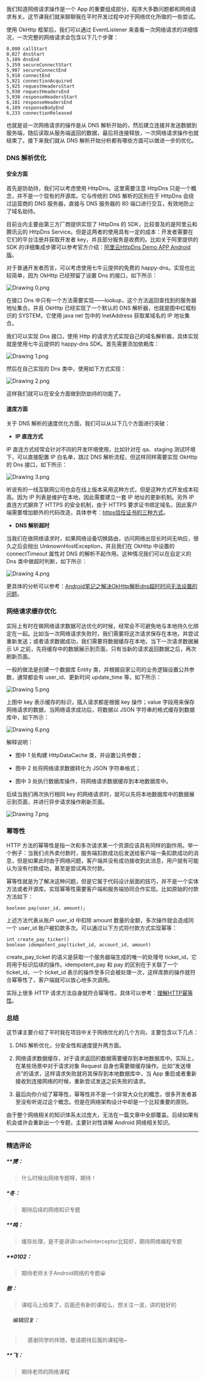 <p data-nodeid="11126">我们知道网络请求操作是一个 App 的重要组成部分，程序大多数问题都和网络请求有关。这节课我们就来聊聊我在平时开发过程中对于网络优化所做的一些尝试。</p>



<p data-nodeid="8613">使用 OkHttp 框架后，我们可以通过 EventListener 来查看一次网络请求的详细情况，一次完整的网络请求会包含以下几个步骤：</p>
<pre class="lang-java" data-nodeid="12619"><code data-language="java"><span class="hljs-number">0</span>,<span class="hljs-number">000</span> callStart
<span class="hljs-number">0</span>,<span class="hljs-number">027</span> dnsStart
<span class="hljs-number">5</span>,<span class="hljs-number">189</span> dnsEnd
<span class="hljs-number">5</span>,<span class="hljs-number">359</span> secureConnectStart
<span class="hljs-number">5</span>,<span class="hljs-number">907</span> secureConnectEnd
<span class="hljs-number">5</span>,<span class="hljs-number">910</span> connectEnd
<span class="hljs-number">5</span>,<span class="hljs-number">921</span> connectionAcquired
<span class="hljs-number">5</span>,<span class="hljs-number">925</span> requestHeadersStart
<span class="hljs-number">5</span>,<span class="hljs-number">930</span> requestHeadersEnd
<span class="hljs-number">5</span>,<span class="hljs-number">938</span> responseHeadersStart
<span class="hljs-number">6</span>,<span class="hljs-number">181</span> responseHeadersEnd
<span class="hljs-number">6</span>,<span class="hljs-number">189</span> responseBodyEnd
<span class="hljs-number">6</span>,<span class="hljs-number">233</span> connectionReleased&nbsp;
</code></pre>




<p data-nodeid="8615">也就是说一次网络请求的操作是从 DNS 解析开始的，然后建立连接并发送数据到服务端，随后读取从服务端返回的数据，最后将连接释放，一次网络请求操作也就结束了。接下来我们就从 DNS 解析开始分析都有哪些方面可以做进一步的优化。</p>
<h3 data-nodeid="14847" class="">DNS 解析优化</h3>




<h4 data-nodeid="15576" class="">安全方面</h4>




<p data-nodeid="8618">首先是防劫持，我们可以考虑使用 HttpDns。这里需要注意 HttpDns 只是一个概念，并不是一个现有的开源库。它与传统的 DNS 解析的区别在于 HttpDns 会绕过运营商的 DNS 服务器，直接与 DNS 服务器的 80 端口进行交互，有效地防止了域名劫持。</p>
<p data-nodeid="8619">目前业内主要由第三方厂商提供实现了 HttpDns 的 SDK，比较普及的是阿里云和腾讯云的 HttpDns Service。但是这两者的使用具有一定的成本：开发者需要在它们的平台注册并获取开发者 key，并且部分服务是收费的。比如关于阿里提供的 SDK 的详细集成步骤可以参考官方介绍：<a href="https://github.com/aliyun/alicloud-android-demo/tree/master/httpdns_android_demo" data-nodeid="8693">阿里云HttpDns Demo APP Android版</a>。</p>
<p data-nodeid="16290">对于普通开发者而言，可以考虑使用七牛云提供的免费的 happy-dns。实现也比较简单，因为 OkHttp 已经预留了设置 Dns 的接口，如下所示：</p>
<p data-nodeid="16291" class=""><img src="https://s0.lgstatic.com/i/image/M00/31/E8/CgqCHl8NWruAKGDtAAKZ0jnzg3Q313.png" alt="Drawing 0.png" data-nodeid="16295"></p>


<p data-nodeid="8622">在接口 Dns 中只有一个方法需要实现——lookup，这个方法返回查找到的服务器地址集合。并且 OkHttp 已经实现了一个默认的 DNS 解析器，也就是图中红框标识的 SYSTEM，它使用 java net 包中的 InetAddress 获取某域名的 IP 地址集合。</p>
<p data-nodeid="17008">我们可以实现 Dns 接口，使用 Http 的请求方式实现自己的域名解析器，具体实现就是使用七牛云提供的 happy-dns SDK。首先需要添加依赖库：</p>
<p data-nodeid="17009" class=""><img src="https://s0.lgstatic.com/i/image/M00/31/DD/Ciqc1F8NWseAT-qRAAGopWQJJdk020.png" alt="Drawing 1.png" data-nodeid="17013"></p>


<p data-nodeid="17726">然后在自己实现的 Dns 类中，使用如下方式实现：</p>
<p data-nodeid="17727" class=""><img src="https://s0.lgstatic.com/i/image/M00/31/DD/Ciqc1F8NWtiAcSarAAXhhcWSncY098.png" alt="Drawing 2.png" data-nodeid="17731"></p>


<p data-nodeid="8627">这样我们就可以在安全方面做到防劫持的功能了。</p>
<h4 data-nodeid="19175" class="">速度方面</h4>




<p data-nodeid="8629">关于 DNS 解析的速度优化方面，我们可以从以下几个方面进行突破：</p>
<ul data-nodeid="8630">
<li data-nodeid="8631">
<p data-nodeid="8632"><strong data-nodeid="8717">IP 直连方式</strong></p>
</li>
</ul>
<p data-nodeid="19877">IP 直连方式经常会针对不同的开发环境使用，比如针对在 qa、staging 测试环境下，可以直接配置 IP 白名单，跳过 DNS 解析流程，但这样同样需要实现 OkHttp 的 Dns 接口，如下所示：</p>
<p data-nodeid="19878" class=""><img src="https://s0.lgstatic.com/i/image/M00/31/E8/CgqCHl8NWuWAUVw8AARDZIMsUzQ440.png" alt="Drawing 3.png" data-nodeid="19882"></p>


<p data-nodeid="8635">听说有的一线互联网公司也会在线上版本采用这种方式，但是这种方式开发成本较高。因为 IP 列表是维护在本地，因此需要建立一套 IP 地址的更新机制。另外 IP 直连方式摒弃了 HTTPS 的安全机制，由于 HTTPS 要求证书绑定域名，因此客户端需要增加额外的代码改造，具体参考：<a href="https://blog.csdn.net/github_34613936/article/details/51490032" data-nodeid="8725">https信任证书的三种方式</a>。</p>
<ul data-nodeid="8636">
<li data-nodeid="8637">
<p data-nodeid="8638"><strong data-nodeid="8730">DNS 解析超时</strong></p>
</li>
</ul>
<p data-nodeid="20583">当我们在做网络请求时，如果网络设备切换路由，访问网络出现长时间无响应，很久之后会抛出 UnknownHostException，并且我们在 OkHttp 中设置的 connectTimeout 属性对 DNS 的解析不起作用。这种情况我们可以在自定义的 Dns 类中做超时判断，如下所示：</p>
<p data-nodeid="20584" class=""><img src="https://s0.lgstatic.com/i/image/M00/31/DD/Ciqc1F8NWvCAUC-MAAOYHr_p3YA810.png" alt="Drawing 4.png" data-nodeid="20588"></p>


<p data-nodeid="8641">更具体的分析可以参考：<a href="https://blog.csdn.net/quwei3930921/article/details/85336552" data-nodeid="8738">Android笔记之解决OkHttp解析dns超时时间无法设置的问题</a>。</p>
<h3 data-nodeid="22008" class="">网络请求缓存优化</h3>




<p data-nodeid="8643">实际上有时在做网络请求数据可达优化的时候，经常会不可避免地与本地持久化绑定在一起。比如当一次网络请求失败时，我们需要将这次请求保存在本地，并尝试重新发送；或者请求数据成功，我们需要将数据缓存在本地，当下一次请求数据展示 UI 之前，先将缓存中的数据展示到页面，只有当新的请求返回数据之后，再次刷新页面。</p>
<p data-nodeid="22698">一般的做法是创建一个数据库 Entity 类，并根据自家公司的业务逻辑设置公共参数，通常都会有 user_id、更新时间 update_time 等，如下所示：</p>
<p data-nodeid="22699" class=""><img src="https://s0.lgstatic.com/i/image/M00/31/E8/CgqCHl8NWvqAa6c6AAKHO9HwxlA228.png" alt="Drawing 5.png" data-nodeid="22707"></p>


<p data-nodeid="23396">上图中 key 表示缓存的标识，插入请求都是根据 key 操作；value 字段用来保存网络请求的数据，当网络请求成功后，将数据以 JSON 字符串的格式缓存到数据库中，如下所示：</p>
<p data-nodeid="23397" class=""><img src="https://s0.lgstatic.com/i/image/M00/31/E8/CgqCHl8NWwGAcwIKAAIvUFTgrIk684.png" alt="Drawing 6.png" data-nodeid="23401"></p>


<p data-nodeid="8648">解释说明：</p>
<ul data-nodeid="8649">
<li data-nodeid="8650">
<p data-nodeid="8651">图中 1 处构建 HttpDataCache 类，并设置公共参数；</p>
</li>
<li data-nodeid="8652">
<p data-nodeid="8653">图中 2 处将网络请求数据转化为 JSON 字符串格式；</p>
</li>
<li data-nodeid="8654">
<p data-nodeid="8655">图中 3 处执行数据库操作，将网络请求数据缓存到本地数据库中。</p>
</li>
</ul>
<p data-nodeid="24090">后续当我们再次执行相同 key 的网络请求时，就可以先将本地数据库中的数据展示到页面，并进行异步请求操作刷新页面。</p>
<p data-nodeid="24091" class=""><img src="https://s0.lgstatic.com/i/image/M00/31/E8/CgqCHl8NWwqAQMQlAAFFFewQO9M971.png" alt="Drawing 7.png" data-nodeid="24095"></p>


<h3 data-nodeid="25491" class="">幂等性</h3>




<p data-nodeid="26008">HTTP 方法的幂等性是指一次和多次请求某一个资源应该具有同样的副作用。举一个例子：当我们点外卖付款时，服务端扣款成功后发送给客户端一条扣款成功的消息，但是如果此时由于网络问题，客户端并没有成功接收到此消息，用户就有可能认为没有付款成功，甚至是尝试再次付款。</p>


<p data-nodeid="8660">幂等性就是为了解决这种问题，但是它属于代码设计层面的技巧，并不是一个实体方法或者开源库。实现幂等性需要客户端和服务端协同合作实现。比如原始的付款方法如下：</p>
<pre class="lang-java" data-nodeid="26181"><code data-language="java"><span class="hljs-function"><span class="hljs-keyword">boolean</span> <span class="hljs-title">pay</span><span class="hljs-params">(user_id, amount)</span></span>;&nbsp;
</code></pre>

<p data-nodeid="8662">上述方法代表从账户 user_id 中扣除 amount 数量的金额，多次操作就会造成同一个 user_id 账户被扣款多次。可以通过以下方式将付款方式实现幂等：</p>
<pre class="lang-java" data-nodeid="26524"><code data-language="java"><span class="hljs-function"><span class="hljs-keyword">int</span> <span class="hljs-title">create_pay_ticker</span><span class="hljs-params">()</span>
<span class="hljs-keyword">boolean</span> <span class="hljs-title">idempotent_pay</span><span class="hljs-params">(ticket_id, account_id, amount)</span>&nbsp;
</span></code></pre>

<p data-nodeid="26867">create_pay_ticket 的语义是获取一个服务器端生成的唯一的处理号 ticket_id，它将用于标识后续的操作。idempotent_pay 和 pay 的区别在于关联了一个 ticket_id，一个 ticket_id 表示的操作至多只会被处理一次，这样库款的操作就符合幂等性了，客户端就可以放心地多次调用。</p>
<p data-nodeid="26868">实际上很多 HTTP 请求方法自身就符合幂等性，具体可以参考：<a href="https://www.cnblogs.com/weidagang2046/archive/2011/06/04/idempotence.html" data-nodeid="26885">理解HTTP幂等性</a>。</p>

<h3 data-nodeid="10744" class="">总结</h3>




<p data-nodeid="8666">这节课主要介绍了平时我在项目中关于网络优化的几个方向，主要包含以下几点：</p>
<ol data-nodeid="8667">
<li data-nodeid="8668">
<p data-nodeid="8669">DNS 解析优化，分安全性和速度提升两方面。</p>
</li>
<li data-nodeid="8670">
<p data-nodeid="8671">网络请求数据缓存，对于请求返回的数据需要缓存到本地数据库中。实际上，在某些场景中对于请求对象 Request 自身也需要做缓存操作。比如“发送埋点”的请求，这样请求失败就将其保存到本地数据库中，当 App 重启或者重新接收到连接网络的时候，重新尝试发送之前失败的请求。</p>
</li>
<li data-nodeid="8672">
<p data-nodeid="8673">最后向你介绍了幂等性，幂等性并不是一个非常大众化的概念，很多开发者甚至没有听说过这个概念。但是在网络架构设计中却是一个比较重要的原则。</p>
</li>
</ol>
<p data-nodeid="9195">由于整个网络相关的知识体系太过庞大，无法在一篇文章中全部覆盖。后续如果有机会或许会重新出一个专题，主要针对性讲解 Android 网络相关知识。</p>

---

### 精选评论

##### **赟：
> 什么时候出网络专题呀，期待！

##### *冬：
> 期待后续的网络知识专题

##### **鸣：
> 缓存处理，是不是讲讲cacheinterceptor比较好，期待网络编程专题

##### **0102：
> 期待老师关于Android网络的专题😀

##### 敖：
> 课程马上结束了，后面还有新的课程么，想关注一波，讲的挺好的

 ###### &nbsp;&nbsp;&nbsp; 编辑回复：
> &nbsp;&nbsp;&nbsp; 感谢同学的伴随，敬请期待后面的课程哦~

##### **飞：
> 期待老师的网络课程

